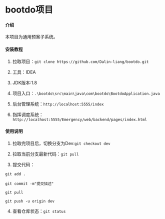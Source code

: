 # bootdo项目

#### 介绍
本项目为通用预案子系统。

#### 安装教程

1. 拉取项目：`git clone https://github.com/Dalin-liang/bootdo.git`


2. 工具：IDEA


3. JDK版本:1.8


4. 项目入口：`.\bootdo\src\main\java\com\bootdo\BootdoApplication.java`


5. 后台管理系统：`http://localhost:5555/index`


6. 指挥调度系统：`http://localhost:5555/Emergency/web/backend/pages/index.html`


#### 使用说明

1. 拉取完项目后，切换分支为Dev:`git checkout dev`


2. 拉取当前分支最新代码：`git pull`


3. 提交代码：

 `git add .`

 `git commit -m"提交描述"`

 `git pull`

 `git push -u origin dev`


4. 查看仓库状态：`git status`